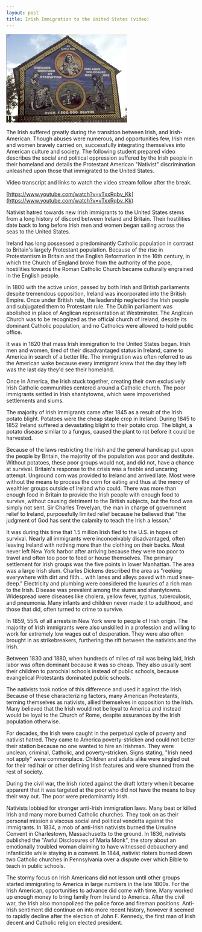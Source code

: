 ```yaml
---
layout: post
title: Irish Immigration to the United States (video)
---
```


![Irish Immigration video](/images/irelands_holocaust.png)

The Irish suffered greatly during the transition between Irish, and Irish-American. Though abuses were numerous, and opportunities few, Irish men and women bravely carried on, successfully integrating themselves into American culture and society. The following student prepared video describes the social and political oppression suffered by the Irish people in their homeland and details the Protestant American "Nativist" discrimination unleashed upon those that immigrated to the United States.

Video transcript and links to watch the video stream follow after the break.

<!--more-->

[https://www.youtube.com/watch?v=vTxxRqbv_Kk](https://www.youtube.com/watch?v=vTxxRqbv_Kk)


Nativist hatred towards new Irish immigrants to the United States stems from a long history of discord between Ireland and Britain. Their hostilities date back to long before Irish men and women began sailing across the seas to the United States.

Ireland has long possessed a predominantly Catholic population in contrast to Britain's largely Protestant population. Because of the rise in Protestantism in Britain and the English Reformation in the 16th century, in which the Church of England broke from the authority of the pope, hostilities towards the Roman Catholic Church became culturally engrained in the English people.

In 1800 with the active union, passed by both Irish and British parliaments despite tremendous opposition, Ireland was incorporated into the British Empire. Once under British rule, the leadership neglected the Irish people and subjugated them to Protestant rule. The Dublin parliament was abolished in place of Anglican representation at Westminster. The Anglican Church was to be recognized as the official church of Ireland, despite its dominant Catholic population, and no Catholics were allowed to hold public office.

It was in 1820 that mass Irish immigration to the United States began. Irish men and women, tired of their disadvantaged status in Ireland, came to America in search of a better life. The immigration was often referred to as the American wake because every immigrant knew that the day they left was the last day they'd see their homeland.

Once in America, the Irish stuck together, creating their own exclusively Irish Catholic communities centered around a Catholic church. The poor immigrants settled in Irish shantytowns, which were impoverished settlements and slums.

The majority of Irish immigrants came after 1845 as a result of the Irish potato blight. Potatoes were the cheap staple crop in Ireland. During 1845 to 1852 Ireland suffered a devastating blight to their potato crop. The blight, a potato disease similar to a fungus, caused the plant to rot before it could be harvested.

Because of the laws restricting the Irish and the general handicap put upon the people by Britain, the majority of the population was poor and destitute. Without potatoes, these poor groups would not, and did not, have a chance at survival. Britain's response to the crisis was a feeble and uncaring attempt. Unground corn was provided to Ireland and arrived late. Most were without the means to process the corn for eating and thus at the mercy of wealthier groups outside of Ireland who could. There was more than enough food in Britain to provide the Irish people with enough food to survive, without causing detriment to the British subjects, but the food was simply not sent. Sir Charles Trevelyan, the man in charge of government relief to Ireland, purposefully limited relief because he believed that "the judgment of God has sent the calamity to teach the Irish a lesson."

It was during this time that 1.5 million Irish fled to the U.S. in hopes of survival. Nearly all immigrants were inconceivably disadvantaged, often leaving Ireland with nothing more than the clothing on their backs. Most never left New York harbor after arriving because they were too poor to travel and often too poor to feed or house themselves. The primary settlement for Irish groups was the five points in lower Manhattan. The area was a large Irish slum. Charles Dickens described the area as "reeking everywhere with dirt and filth... with lanes and alleys paved with mud knee-deep." Electricity and plumbing were considered the luxuries of a rich man to the Irish. Disease was prevalent among the slums and shantytowns. Widespread were diseases like cholera, yellow fever, typhus, tuberculosis, and pneumonia. Many infants and children never made it to adulthood, and those that did, often turned to crime to survive.

In 1859, 55% of all arrests in New York were to people of Irish origin. The majority of Irish immigrants were also unskilled in a profession and willing to work for extremely low wages out of desperation. They were also often brought in as strikebreakers, furthering the rift between the nativists and the Irish.

Between 1830 and 1880, when hundreds of miles of rail was being laid, Irish labor was often dominant because it was so cheap. They also usually sent their children to parochial schools instead of public schools, because evangelical Protestants dominated public schools.

The nativists took notice of this difference and used it against the Irish. Because of these characterizing factors, many American Protestants, terming themselves as nativists, allied themselves in opposition to the Irish. Many believed that the Irish would not be loyal to America and instead would be loyal to the Church of Rome, despite assurances by the Irish population otherwise.

For decades, the Irish were caught in the perpetual cycle of poverty and nativist hatred. They came to America poverty-stricken and could not better their station because no one wanted to hire an Irishman. They were unclean, criminal, Catholic, and poverty-stricken. Signs stating, "Irish need not apply" were commonplace. Children and adults alike were singled out for their red hair or other defining Irish features and were shunned from the rest of society.

During the civil war, the Irish rioted against the draft lottery when it became apparent that it was targeted at the poor who did not have the means to buy their way out. The poor were predominantly Irish.

Nativists lobbied for stronger anti-Irish immigration laws. Many beat or killed Irish and many more burned Catholic churches. They took on as their personal mission a viscous social and political vendetta against the immigrants. In 1834, a mob of anti-Irish nativists burned the Ursuline Convent in Charlestown, Massachusetts to the ground. In 1836, nativists published the "Awful Disclosures of Maria Monk", the story about an emotionally troubled woman claiming to have witnessed debauchery and infanticide while staying in a convent. In 1844, nativist rioters burned down two Catholic churches in Pennsylvania over a dispute over which Bible to teach in public schools.

The stormy focus on Irish Americans did not lesson until other groups started immigrating to America in large numbers in the late 1800s. For the Irish American, opportunities to advance did come with time. Many worked up enough money to bring family from Ireland to America. After the civil war, the Irish also monopolized the police force and fireman positions. Anti-Irish sentiment did continue on into more recent history, however it seemed to rapidly decline after the election of John F. Kennedy, the first man of Irish decent and Catholic religion elected president.

